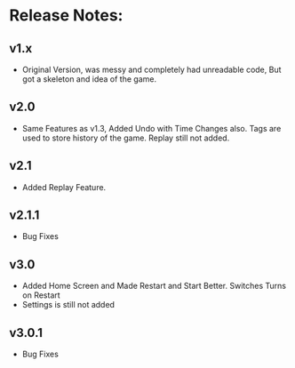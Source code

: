 # Release Notes:
## v1.x
* Original Version, was messy and completely had unreadable code, But got a skeleton and idea of the game.

## v2.0
* Same Features as v1.3, Added Undo with Time Changes also. Tags are used to store history of the game. Replay still not added.

## v2.1
* Added Replay Feature.

## v2.1.1
* Bug Fixes

## v3.0
* Added Home Screen and Made Restart and Start Better. Switches Turns on Restart
* Settings is still not added

## v3.0.1
* Bug Fixes